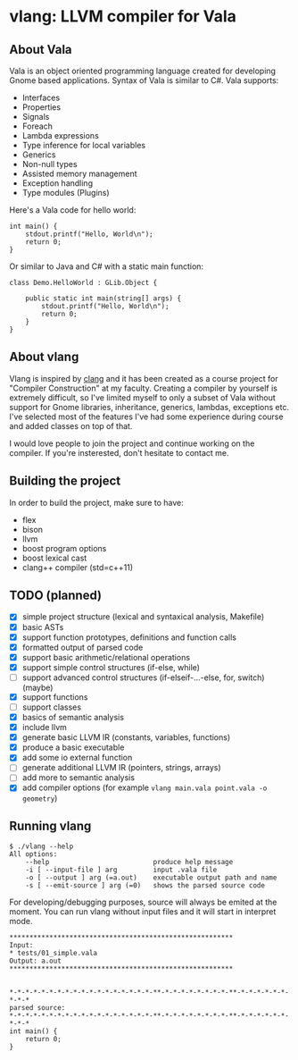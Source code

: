 # vlang: LLVM compiler for Vala

## About Vala
Vala is an object oriented programming language created for developing Gnome based applications.
Syntax of Vala is similar to C#.
Vala supports:
* Interfaces
* Properties
* Signals
* Foreach
* Lambda expressions
* Type inference for local variables
* Generics
* Non-null types
* Assisted memory management
* Exception handling
* Type modules (Plugins)

Here's a Vala code for hello world:
```vala
int main() {
    stdout.printf("Hello, World\n");
    return 0;
}
```

Or similar to Java and C# with a static main function:
```vala
class Demo.HelloWorld : GLib.Object {

    public static int main(string[] args) {
        stdout.printf("Hello, World\n");
        return 0;
    }
}
```

## About vlang
Vlang is inspired by [clang](http://clang.llvm.org/) and it has been created as a
course project for "Compiler Construction" at my faculty. Creating a compiler by
yourself is extremely difficult, so I've limited myself to only a
subset of Vala without support for Gnome libraries, inheritance, generics, lambdas, exceptions etc. I've selected most of the features
I've had some experience during course and added classes on top of that.

I would love people to join the project and continue working on the compiler. If you're insterested, don't hesitate to contact me.

## Building the project
In order to build the project, make sure to have:
* flex
* bison
* llvm
* boost program options
* boost lexical cast
* clang++ compiler (std=c++11)

## TODO (planned)
- [x] simple project structure (lexical and syntaxical analysis, Makefile)
- [x] basic ASTs
- [x] support function prototypes, definitions and function calls
- [x] formatted output of parsed code
- [x] support basic arithmetic/relational operations
- [x] support simple control structures (if-else, while)
- [ ] support advanced control structures (if-elseif-...-else, for, switch) (maybe)
- [x] support functions
- [ ] support classes
- [x] basics of semantic analysis
- [x] include llvm
- [x] generate basic LLVM IR (constants, variables, functions)
- [x] produce a basic executable
- [x] add some io external function
- [ ] generate additional LLVM IR (pointers, strings, arrays)
- [ ] add more to semantic analysis
- [x] add compiler options (for example ```vlang main.vala point.vala -o geometry```)

## Running vlang
```
$ ./vlang --help
All options:
    --help                          produce help message
    -i [ --input-file ] arg         input .vala file
    -o [ --output ] arg (=a.out)    executable output path and name
    -s [ --emit-source ] arg (=0)   shows the parsed source code
```

For developing/debugging purposes, source will always be emited at the moment.
You can run vlang without input files and it will start in interpret mode.

```
********************************************************
Input:
* tests/01_simple.vala
Output: a.out
********************************************************


*-*-*-*-*-*-*-*-*-*-*-*-*-*-*-*-*-*-**-*-*-*-*-*-*-*-*-**-*-*-*-*-*-*-*-*-*
parsed source:
*-*-*-*-*-*-*-*-*-*-*-*-*-*-*-*-*-*-**-*-*-*-*-*-*-*-*-**-*-*-*-*-*-*-*-*-*
int main() {
    return 0;
}

```
